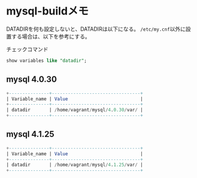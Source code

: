 # mysql-buildメモ

DATADIRを何も設定しないと、DATADIRは以下になる。
`/etc/my.cnf`以外に設置する場合は、以下を参考にする。

チェックコマンド

```sql
show variables like "datadir";
```

## mysql 4.0.30

```sql
+---------------+---------------------------------+
| Variable_name | Value                           |
+---------------+---------------------------------+
| datadir       | /home/vagrant/mysql/4.0.30/var/ |
+---------------+---------------------------------+
```

## mysql 4.1.25

```sql
+---------------+---------------------------------+
| Variable_name | Value                           |
+---------------+---------------------------------+
| datadir       | /home/vagrant/mysql/4.1.25/var/ |
+---------------+---------------------------------+
```